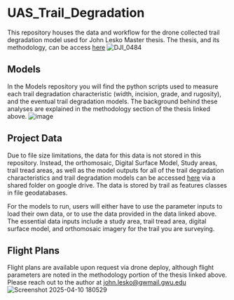 # UAS_Trail_Degradation
This repository houses the data and workflow for the drone collected trail degradation model used for John Lesko Master thesis. The thesis, and its methodology, can be access [here](....)
![DJI_0484](https://github.com/user-attachments/assets/111002ee-8947-45b2-8461-3a3c7d72e6f5)

## Models
In the Models repository you will find the python scripts used to measure each trail degradation characteristic (width, incision, grade, and rugosity), and the eventual trail degradation models. The background behind these analyses are explained in the methodology section of the thesis linked above. 
![image](https://github.com/user-attachments/assets/c401b73b-a436-4c05-baed-8260400b59ee)


## Project Data
Due to file size limitations, the data for this data is not stored in this repository. Instead, the orthomosaic, Digital Surface Model, Study areas, trail tread areas, as well as the model outputs for all of the trail degradation characteristics and trail degradation models can be accessed [here](https://drive.google.com/drive/folders/17ck0FtimM4gk1I6M4aG2rjHi9b23HaQh?usp=sharing) via a shared folder on google drive. The data is stored by trail as features classes in file geodatabases.

For the models to run, users will either have to use the parameter inputs to load their own data, or to use the data provided in the data linked above. The essential data inputs include a study area, trail tread area, digital surface model, and orthomosaic imagery for the trail you are surveying.

## Flight Plans
Flight plans are available upon request via drone deploy, although flight parameters are noted in the methodology portion of the thesis linked above. Please reach out to the author at john.lesko@gwmail.gwu.edu
![Screenshot 2025-04-10 180529](https://github.com/user-attachments/assets/415e32f6-6ddf-41f4-85d9-9ea704a86d4c)

